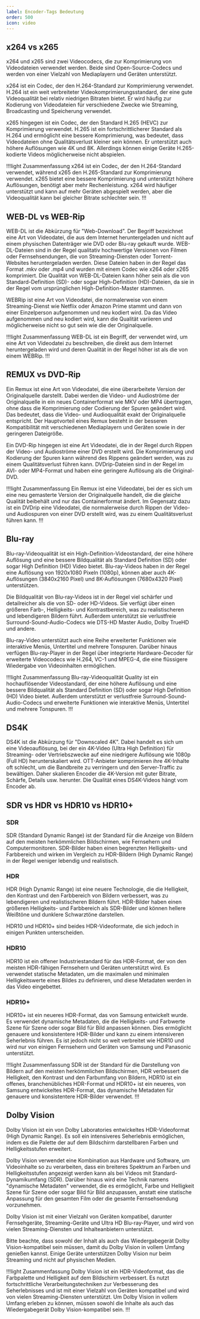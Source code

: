 ```yaml
---
label: Encoder-Tags Bedeutung
order: 500
icon: video
---
```


## x264 vs x265
x264 und x265 sind zwei Videocodecs, die zur Komprimierung von Videodateien verwendet werden. Beide sind Open-Source-Codecs und werden von einer Vielzahl von Mediaplayern und Geräten unterstützt.

x264 ist ein Codec, der den H.264-Standard zur Komprimierung verwendet. H.264 ist ein weit verbreiteter Videokomprimierungsstandard, der eine gute Videoqualität bei relativ niedrigen Bitraten bietet. Er wird häufig zur Kodierung von Videodateien für verschiedene Zwecke wie Streaming, Broadcasting und Speicherung verwendet.

x265 hingegen ist ein Codec, der den Standard H.265 (HEVC) zur Komprimierung verwendet. H.265 ist ein fortschrittlicherer Standard als H.264 und ermöglicht eine bessere Komprimierung, was bedeutet, dass Videodateien ohne Qualitätsverlust kleiner sein können. Er unterstützt auch höhere Auflösungen wie 4K und 8K. Allerdings können einige Geräte H.265-kodierte Videos möglicherweise nicht abspielen.

!!!light Zusammenfassung
x264 ist ein Codec, der den H.264-Standard verwendet, während x265 den H.265-Standard zur Komprimierung verwendet. x265 bietet eine bessere Komprimierung und unterstützt höhere Auflösungen, benötigt aber mehr Rechenleistung. x264 wird häufiger unterstützt und kann auf mehr Geräten abgespielt werden, aber die Videoqualität kann bei gleicher Bitrate schlechter sein.
!!!

## WEB-DL vs WEB-Rip
WEB-DL ist die Abkürzung für "Web-Download". Der Begriff bezeichnet eine Art von Videodatei, die aus dem Internet heruntergeladen und nicht auf einem physischen Datenträger wie DVD oder Blu-ray gekauft wurde. WEB-DL-Dateien sind in der Regel qualitativ hochwertige Versionen von Filmen oder Fernsehsendungen, die von Streaming-Diensten oder Torrent-Websites heruntergeladen werden. Diese Dateien haben in der Regel das Format .mkv oder .mp4 und wurden mit einem Codec wie x264 oder x265 komprimiert. Die Qualität von WEB-DL-Dateien kann höher sein als die von Standard-Definition (SD)- oder sogar High-Definition (HD)-Dateien, da sie in der Regel vom ursprünglichen High-Definition-Master stammen.

WEBRip ist eine Art von Videodatei, die normalerweise von einem Streaming-Dienst wie Netflix oder Amazon Prime stammt und dann von einer Einzelperson aufgenommen und neu kodiert wird. Da das Video aufgenommen und neu kodiert wird, kann die Qualität variieren und möglicherweise nicht so gut sein wie die der Originalquelle.

!!!light Zusammenfassung
WEB-DL ist ein Begriff, der verwendet wird, um eine Art von Videodatei zu beschreiben, die direkt aus dem Internet heruntergeladen wird und deren Qualität in der Regel höher ist als die von einem WEBRip.
!!!

## REMUX vs DVD-Rip
Ein Remux ist eine Art von Videodatei, die eine überarbeitete Version der Originalquelle darstellt. Dabei werden die Video- und Audioströme der Originalquelle in ein neues Containerformat wie MKV oder MP4 übertragen, ohne dass die Komprimierung oder Codierung der Spuren geändert wird. Das bedeutet, dass die Video- und Audioqualität exakt der Originalquelle entspricht. Der Hauptvorteil eines Remux besteht in der besseren Kompatibilität mit verschiedenen Mediaplayern und Geräten sowie in der geringeren Dateigröße.

Ein DVD-Rip hingegen ist eine Art Videodatei, die in der Regel durch Rippen der Video- und Audioströme einer DVD erstellt wird. Die Komprimierung und Kodierung der Spuren kann während des Rippens geändert werden, was zu einem Qualitätsverlust führen kann. DVDrip-Dateien sind in der Regel im AVI- oder MP4-Format und haben eine geringere Auflösung als die Original-DVD.

!!!light Zusammenfassung
Ein Remux ist eine Videodatei, bei der es sich um eine neu gemasterte Version der Originalquelle handelt, die die gleiche Qualität beibehält und nur das Containerformat ändert. Im Gegensatz dazu ist ein DVDrip eine Videodatei, die normalerweise durch Rippen der Video- und Audiospuren von einer DVD erstellt wird, was zu einem Qualitätsverlust führen kann.
!!!

## Blu-ray
Blu-ray-Videoqualität ist ein High-Definition-Videostandard, der eine höhere Auflösung und eine bessere Bildqualität als Standard Definition (SD) oder sogar High Definition (HD) Video bietet. Blu-ray-Videos haben in der Regel eine Auflösung von 1920x1080 Pixeln (1080p), können aber auch 4K-Auflösungen (3840x2160 Pixel) und 8K-Auflösungen (7680x4320 Pixel) unterstützen.

Die Bildqualität von Blu-ray-Videos ist in der Regel viel schärfer und detailreicher als die von SD- oder HD-Videos. Sie verfügt über einen größeren Farb-, Helligkeits- und Kontrastbereich, was zu realistischeren und lebendigeren Bildern führt. Außerdem unterstützt sie verlustfreie Surround-Sound-Audio-Codecs wie DTS-HD Master Audio, Dolby TrueHD und andere.

Blu-ray-Video unterstützt auch eine Reihe erweiterter Funktionen wie interaktive Menüs, Untertitel und mehrere Tonspuren. Darüber hinaus verfügen Blu-ray-Player in der Regel über integrierte Hardware-Decoder für erweiterte Videocodecs wie H.264, VC-1 und MPEG-4, die eine flüssigere Wiedergabe von Videoinhalten ermöglichen.

!!!light Zusammenfassung
Blu-ray-Videoqualität Quality ist ein hochauflösender Videostandard, der eine höhere Auflösung und eine bessere Bildqualität als Standard Definition (SD) oder sogar High Definition (HD) Video bietet. Außerdem unterstützt er verlustfreie Surround-Sound-Audio-Codecs und erweiterte Funktionen wie interaktive Menüs, Untertitel und mehrere Tonspuren.
!!!

## DS4K
DS4K ist die Abkürzung für "Downscaled 4K". Dabei handelt es sich um eine Videoauflösung, bei der ein 4K-Video (Ultra High Definition) für Streaming- oder Vertriebszwecke auf eine niedrigere Auflösung wie 1080p (Full HD) herunterskaliert wird. OTT-Anbieter komprimieren ihre 4K-Inhalte oft schlecht, um die Bandbreite zu verringern und den Server-Traffic zu bewältigen. Daher skalieren Encoder die 4K-Version mit guter Bitrate, Schärfe, Details usw. herunter. Die Qualität eines DS4K-Videos hängt vom Encoder ab.

## SDR vs HDR vs HDR10 vs HDR10+

### SDR
SDR (Standard Dynamic Range) ist der Standard für die Anzeige von Bildern auf den meisten herkömmlichen Bildschirmen, wie Fernsehern und Computermonitoren. SDR-Bilder haben einen begrenzten Helligkeits- und Farbbereich und wirken im Vergleich zu HDR-Bildern (High Dynamic Range) in der Regel weniger lebendig und realistisch.

### HDR
HDR (High Dynamic Range) ist eine neuere Technologie, die die Helligkeit, den Kontrast und den Farbbereich von Bildern verbessert, was zu lebendigeren und realistischeren Bildern führt. HDR-Bilder haben einen größeren Helligkeits- und Farbbereich als SDR-Bilder und können hellere Weißtöne und dunklere Schwarztöne darstellen.

HDR10 und HDR10+ sind beides HDR-Videoformate, die sich jedoch in einigen Punkten unterscheiden.

### HDR10
HDR10 ist ein offener Industriestandard für das HDR-Format, der von den meisten HDR-fähigen Fernsehern und Geräten unterstützt wird. Es verwendet statische Metadaten, um die maximalen und minimalen Helligkeitswerte eines Bildes zu definieren, und diese Metadaten werden in das Video eingebettet.

### HDR10+
HDR10+ ist ein neueres HDR-Format, das von Samsung entwickelt wurde. Es verwendet dynamische Metadaten, die die Helligkeits- und Farbwerte Szene für Szene oder sogar Bild für Bild anpassen können. Dies ermöglicht genauere und konsistentere HDR-Bilder und kann zu einem intensiveren Seherlebnis führen. Es ist jedoch nicht so weit verbreitet wie HDR10 und wird nur von einigen Fernsehern und Geräten von Samsung und Panasonic unterstützt.

!!!light Zusammenfassung
SDR ist der Standard für die Darstellung von Bildern auf den meisten herkömmlichen Bildschirmen, HDR verbessert die Helligkeit, den Kontrast und den Farbumfang von Bildern, HDR10 ist ein offenes, branchenübliches HDR-Format und HDR10+ ist ein neueres, von Samsung entwickeltes HDR-Format, das dynamische Metadaten für genauere und konsistentere HDR-Bilder verwendet.
!!!

## Dolby Vision
Dolby Vision ist ein von Dolby Laboratories entwickeltes HDR-Videoformat (High Dynamic Range). Es soll ein intensiveres Seherlebnis ermöglichen, indem es die Palette der auf dem Bildschirm darstellbaren Farben und Helligkeitsstufen erweitert.

Dolby Vision verwendet eine Kombination aus Hardware und Software, um Videoinhalte so zu verarbeiten, dass ein breiteres Spektrum an Farben und Helligkeitsstufen angezeigt werden kann als bei Videos mit Standard-Dynamikumfang (SDR). Darüber hinaus wird eine Technik namens "dynamische Metadaten" verwendet, die es ermöglicht, Farbe und Helligkeit Szene für Szene oder sogar Bild für Bild anzupassen, anstatt eine statische Anpassung für den gesamten Film oder die gesamte Fernsehsendung vorzunehmen.

Dolby Vision ist mit einer Vielzahl von Geräten kompatibel, darunter Fernsehgeräte, Streaming-Geräte und Ultra HD Blu-ray-Player, und wird von vielen Streaming-Diensten und Inhalteanbietern unterstützt.

Bitte beachte, dass sowohl der Inhalt als auch das Wiedergabegerät Dolby Vision-kompatibel sein müssen, damit du Dolby Vision in vollem Umfang genießen kannst. Einige Geräte unterstützen Dolby Vision nur beim Streaming und nicht auf physischen Medien.

!!!light Zusammenfassung
Dolby Vision ist ein HDR-Videoformat, das die Farbpalette und Helligkeit auf dem Bildschirm verbessert. Es nutzt fortschrittliche Verarbeitungstechniken zur Verbesserung des Seherlebnisses und ist mit einer Vielzahl von Geräten kompatibel und wird von vielen Streaming-Diensten unterstützt. Um Dolby Vision in vollem Umfang erleben zu können, müssen sowohl die Inhalte als auch das Wiedergabegerät Dolby Vision-kompatibel sein.
!!!
